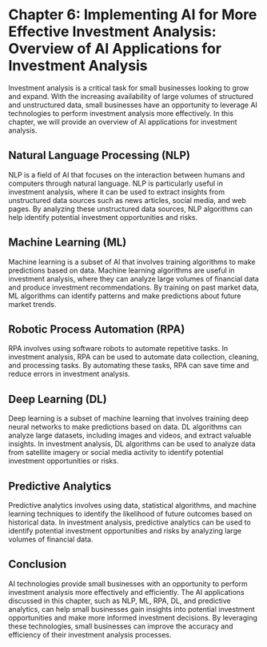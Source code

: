 Chapter 6: Implementing AI for More Effective Investment Analysis: Overview of AI Applications for Investment Analysis
======================================================================================================================

Investment analysis is a critical task for small businesses looking to grow and expand. With the increasing availability of large volumes of structured and unstructured data, small businesses have an opportunity to leverage AI technologies to perform investment analysis more effectively. In this chapter, we will provide an overview of AI applications for investment analysis.

Natural Language Processing (NLP)
---------------------------------

NLP is a field of AI that focuses on the interaction between humans and computers through natural language. NLP is particularly useful in investment analysis, where it can be used to extract insights from unstructured data sources such as news articles, social media, and web pages. By analyzing these unstructured data sources, NLP algorithms can help identify potential investment opportunities and risks.

Machine Learning (ML)
---------------------

Machine learning is a subset of AI that involves training algorithms to make predictions based on data. Machine learning algorithms are useful in investment analysis, where they can analyze large volumes of financial data and produce investment recommendations. By training on past market data, ML algorithms can identify patterns and make predictions about future market trends.

Robotic Process Automation (RPA)
--------------------------------

RPA involves using software robots to automate repetitive tasks. In investment analysis, RPA can be used to automate data collection, cleaning, and processing tasks. By automating these tasks, RPA can save time and reduce errors in investment analysis.

Deep Learning (DL)
------------------

Deep learning is a subset of machine learning that involves training deep neural networks to make predictions based on data. DL algorithms can analyze large datasets, including images and videos, and extract valuable insights. In investment analysis, DL algorithms can be used to analyze data from satellite imagery or social media activity to identify potential investment opportunities or risks.

Predictive Analytics
--------------------

Predictive analytics involves using data, statistical algorithms, and machine learning techniques to identify the likelihood of future outcomes based on historical data. In investment analysis, predictive analytics can be used to identify potential investment opportunities and risks by analyzing large volumes of financial data.

Conclusion
----------

AI technologies provide small businesses with an opportunity to perform investment analysis more effectively and efficiently. The AI applications discussed in this chapter, such as NLP, ML, RPA, DL, and predictive analytics, can help small businesses gain insights into potential investment opportunities and make more informed investment decisions. By leveraging these technologies, small businesses can improve the accuracy and efficiency of their investment analysis processes.
